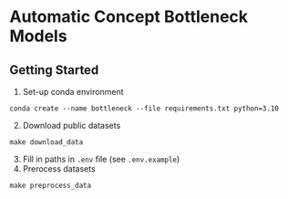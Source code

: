 # Automatic Concept Bottleneck Models

## Getting Started
1. Set-up conda environment
```
conda create --name bottleneck --file requirements.txt python=3.10
```
2. Download public datasets
```
make download_data
```
3. Fill in paths in `.env` file (see `.env.example`)
4. Prerocess datasets
```
make preprocess_data
```
